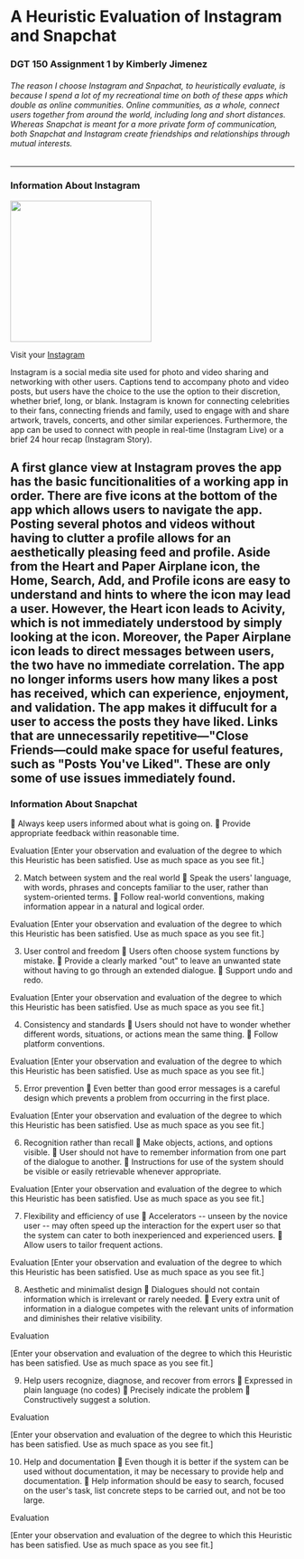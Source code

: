 # A Heuristic Evaluation of Instagram and Snapchat

### DGT 150 Assignment 1 by Kimberly Jimenez

###### The reason I choose Instagram and Snpachat, to heuristically evaluate, is because I spend a lot of my recreational time on both of these apps which double as online communities. Online communities, as a whole, connect users together from around the world, including long and short distances. Whereas Snapchat is meant for a more private form of communication, both Snapchat and Instagram create friendships and relationships through mutual interests. 
---
 ### Information About Instagram
 
<img src="IMG_6166.PNG" width="250">
 
 Visit your [Instagram](https://www.instagram.com)
 
Instagram is a social media site used for photo and video sharing and networking with other users. Captions tend to accompany photo and video posts, but users have the choice to the use the option to their discretion, whether brief, long, or blank. Instagram is known for connecting celebrities to their fans, connecting friends and family, used to engage with and share artwork, travels, concerts, and other similar experiences. Furthermore, the app can be used to connect with people in real-time (Instagram Live) or a brief 24 hour recap (Instagram Story).

A first glance view at Instagram proves the app has the basic funcitionalities of a working app in order. There are five icons at the bottom of the app which allows users to navigate the app. Posting several photos and videos without having to clutter a profile allows for an aesthetically pleasing feed and profile. Aside from the Heart and Paper Airplane icon, the Home, Search, Add, and Profile icons are easy to understand and hints to where the icon may lead a user. However, the Heart icon leads to Acivity, which is not immediately understood by simply looking at the icon. Moreover, the Paper Airplane icon leads to direct messages between users, the two have no immediate correlation. The app no longer informs users how many likes a post has received, which can experience, enjoyment, and validation. The app makes it diffucult for a user to access the posts they have liked. Links that are unnecessarily repetitive—"Close Friends—could make space for useful features, such as "Posts You've Liked". These are only some of use issues immediately found.
---
### Information About Snapchat

	Always keep users informed about what is going on.
	Provide appropriate feedback within reasonable time. 

Evaluation
[Enter your observation and evaluation of the degree to which this Heuristic has been satisfied. Use as much space as you see fit.]

2. Match between system and the real world 
	Speak the users' language, with words, phrases and concepts familiar to the user, rather than system-oriented terms. 
	Follow real-world conventions, making information appear in a natural and logical order. 

Evaluation
[Enter your observation and evaluation of the degree to which this Heuristic has been satisfied. Use as much space as you see fit.]

3. User control and freedom 
	Users often choose system functions by mistake.
	Provide a clearly marked "out" to leave an unwanted state without having to go through an extended dialogue. 
	Support undo and redo. 

Evaluation
[Enter your observation and evaluation of the degree to which this Heuristic has been satisfied. Use as much space as you see fit.]

4. Consistency and standards 
	Users should not have to wonder whether different words, situations, or actions mean the same thing. 
	Follow platform conventions. 

Evaluation
[Enter your observation and evaluation of the degree to which this Heuristic has been satisfied. Use as much space as you see fit.]

5. Error prevention 
	Even better than good error messages is a careful design which prevents a problem from occurring in the first place. 

Evaluation
[Enter your observation and evaluation of the degree to which this Heuristic has been satisfied. Use as much space as you see fit.]

6. Recognition rather than recall 
	Make objects, actions, and options visible. 
	User should not have to remember information from one part of the dialogue to another. 
	Instructions for use of the system should be visible or easily retrievable whenever appropriate. 

Evaluation
[Enter your observation and evaluation of the degree to which this Heuristic has been satisfied. Use as much space as you see fit.]

7. Flexibility and efficiency of use 
	Accelerators -- unseen by the novice user -- may often speed up the interaction for the expert user so that the system can cater to both inexperienced and experienced users. 
	Allow users to tailor frequent actions. 

Evaluation
[Enter your observation and evaluation of the degree to which this Heuristic has been satisfied. Use as much space as you see fit.]

8. Aesthetic and minimalist design 
	Dialogues should not contain information which is irrelevant or rarely needed. 
	Every extra unit of information in a dialogue competes with the relevant units of information and diminishes their relative visibility. 

Evaluation

[Enter your observation and evaluation of the degree to which this Heuristic has been satisfied. Use as much space as you see fit.]

9. Help users recognize, diagnose, and recover from errors 
	Expressed in plain language (no codes)
	Precisely indicate the problem
	Constructively suggest a solution. 

Evaluation

[Enter your observation and evaluation of the degree to which this Heuristic has been satisfied. Use as much space as you see fit.]

10. Help and documentation 
	Even though it is better if the system can be used without documentation, it may be necessary to provide help and documentation. 
	Help  information should be easy to search, focused on the user's task, list concrete steps to be carried out, and not be too large. 

Evaluation

[Enter your observation and evaluation of the degree to which this Heuristic has been satisfied. Use as much space as you see fit.]
